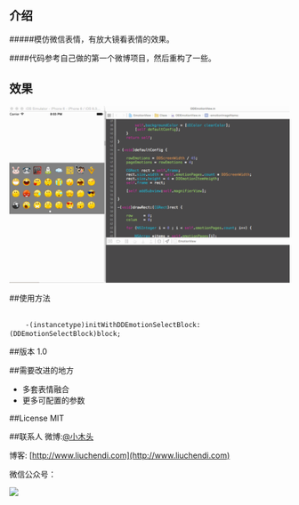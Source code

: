 ## 介绍

#####模仿微信表情，有放大镜看表情的效果。

####代码参考自己做的第一个微博项目，然后重构了一些。



## 效果

![Masonry](https://github.com/lcddhr/DDEmotionView/blob/master/resource/DDEmotion.gif)


##使用方法
````
	
	-(instancetype)initWithDDEmotionSelectBlock:(DDEmotionSelectBlock)block;
````

##版本
1.0

##需要改进的地方

+	多套表情融合
+	更多可配置的参数

##License
MIT

##联系人
微博:[@小木头](http://weibo.com/329096966)

博客: [http://www.liuchendi.com](http://www.liuchendi.com)

微信公众号：

![](http://7i7ht3.com1.z0.glb.clouddn.com/二维码_12.jpg)